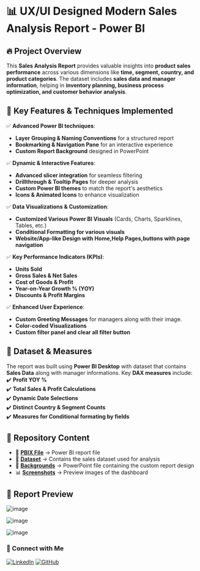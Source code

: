 # 📊  UX/UI Designed Modern Sales Analysis Report - Power BI 


## 🔥 Project Overview  
This **Sales Analysis Report** provides valuable insights into **product sales performance** across various dimensions like **time, segment, country, and product categories**. The dataset includes **sales data and manager information**, helping in **inventory planning, business process optimization, and customer behavior analysis**.  

## 🚀 Key Features & Techniques Implemented  

✅ **Advanced Power BI techniques**:  
- **Layer Grouping & Naming Conventions** for a structured report  
- **Bookmarking & Navigation Pane** for an interactive experience  
- **Custom Report Background** designed in PowerPoint  

✅ **Dynamic & Interactive Features**:  
- **Advanced slicer integration** for seamless filtering  
- **Drillthrough & Tooltip Pages** for deeper analysis  
- **Custom Power BI themes** to match the report's aesthetics  
- **Icons & Animated Icons** to enhance visualization  

✅ **Data Visualizations & Customization**:  
- **Customized Various Power BI Visuals** (Cards, Charts, Sparklines, Tables, etc.)  
- **Conditional Formatting for various visuals**  
- **Website/App-like Design with Home,Help Pages,buttons with page navigation**  

✅ **Key Performance Indicators (KPIs)**:  
- **Units Sold**  
- **Gross Sales & Net Sales**  
- **Cost of Goods & Profit**  
- **Year-on-Year Growth % (YOY)**  
- **Discounts & Profit Margins**  

✅ **Enhanced User Experience**:  
- **Custom Greeting Messages** for managers along with their image.  
- **Color-coded Visualizations**  
- **Custom filter panel and clear all filter button** 

## 📂 Dataset & Measures  
The report was built using **Power BI Desktop** with dataset that contains **Sales Data** along with manager informations. Key **DAX measures** include:  
✔️ **Profit YOY %**  
✔️ **Total Sales & Profit Calculations**  
✔️ **Dynamic Date Selections**  
✔️ **Distinct Country & Segment Counts**  
✔️ **Measures for Conditional formating by fields**  

## 📁 Repository Content  
- 📄 **[PBIX File](./Sales%20Analysis%20Report.pbix)** → Power BI report file
- 📂 **[Dataset](./Sales%20Data.xlsx)** → Contains the sales dataset used for analysis
- 🎨 **[Backgrounds](./Background.zip)** → PowerPoint file containing the custom report design    
- 📊 **[Screenshots](./screenshot%201/)** → Preview images of the dashboard  
 

## 📌 Report Preview  
![image](https://github.com/user-attachments/assets/8e1c3c85-1a68-447d-8945-29560688424e)

![image](https://github.com/user-attachments/assets/7d313ae6-8e32-4d6d-a614-244cf4888849)


![image](https://github.com/user-attachments/assets/1e25cc19-d5f1-47be-b5f7-5167f58dc492)



### 🔗 Connect with Me
[![LinkedIn](https://img.shields.io/badge/LinkedIn-Connect-blue?logo=linkedin)](https://www.linkedin.com/in/sahir-rasheed-5686121a0/)
[![GitHub](https://img.shields.io/badge/GitHub-Follow-black?logo=github)](https://github.com/SahirRasheed)

